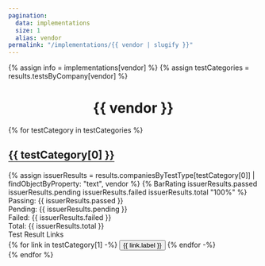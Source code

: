 ```yaml
---
pagination:
  data: implementations
  size: 1
  alias: vendor
permalink: "/implementations/{{ vendor | slugify }}"
---
```


{% assign info = implementations[vendor] %}
{% assign testCategories = results.testsByCompany[vendor] %}
<h1 style="text-align: center">{{ vendor }}</h1>

{% for testCategory in testCategories %}
<div class="ui very padded segment">
  <h2 style="border-bottom: 2px solid gray; width: fit-content">
    {{ testCategory[0] }}
  </h2>
  <!-- Test Results -->
  {% assign issuerResults = results.companiesByTestType[testCategory[0]] | findObjectByProperty: "text", vendor %}
  {% BarRating issuerResults.passed issuerResults.pending issuerResults.failed issuerResults.total "100%" %}
  <div class="ui mini horizontal divided list">
    <div class="item">
      <i class="stop icon item teal"></i>
      <div class="content">
        Passing: {{ issuerResults.passed }}
      </div>
    </div>
    <div class="item">
      <i class="stop icon item yellow"></i>
      <div class="content">
        Pending: {{ issuerResults.pending }}
      </div>
    </div>
    <div class="item">
      <i class="stop icon item red"></i>
      <div class="content">
        Failed: {{ issuerResults.failed }}
      </div>
    </div>
    <div class="item">
      <i class="stop icon item grey"></i>
      <div class="content">
        Total: {{ issuerResults.total }}
      </div>
    </div>
  </div>
  <div class="ui horizontal divider header">
    <span class="ui small grey italic text">Test Result Links</span>
  </div>
  <!-- Tags -->
  {% for link in testCategory[1] -%}
  <button
    style="margin-top: 0.25em"
    onclick='location.href="{{link.url}}/{{ link.label | slugify }}"'
    class="tiny ui inverted secondary button">
      {{ link.label }}
  </button>
  {% endfor -%}
</div>
{% endfor %}